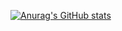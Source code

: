[![Anurag's GitHub stats](https://github-readme-stats.vercel.app/api?username=MathieuPAJOT&hide=contribs,prs&show_icons=true)](https://github.com/anuraghazra/github-readme-stats)
